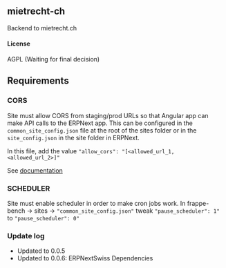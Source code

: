 ## mietrecht-ch

Backend to mietrecht.ch

#### License

AGPL (Waiting for final decision)

## Requirements

### CORS

Site must allow CORS from staging/prod URLs so that Angular app can make API calls to the ERPNext app. This can be configured in the `common_site_config.json` file at the root of the sites folder or in the `site_config.json` in the site folder in ERPNext.

In this file, add the value `"allow_cors": "[<allowed_url_1, <allowed_url_2>]"`

See [documentation](https://github.com/resilient-tech/frappe_docs/blob/e07382bfbfb54b6575918df55b68b72c0fedf4ba/frappe_docs/www/docs/user/en/basics/site_config.md#optional-settings)

### SCHEDULER

Site must enable scheduler in order to make cron jobs work. In frappe-bench -> sites -> `"common_site_config.json"` tweak `"pause_scheduler": 1"` to `"pause_scheduler": 0"`


### Update log
- Updated to 0.0.5
- Updated to 0.0.6: ERPNextSwiss Dependencies